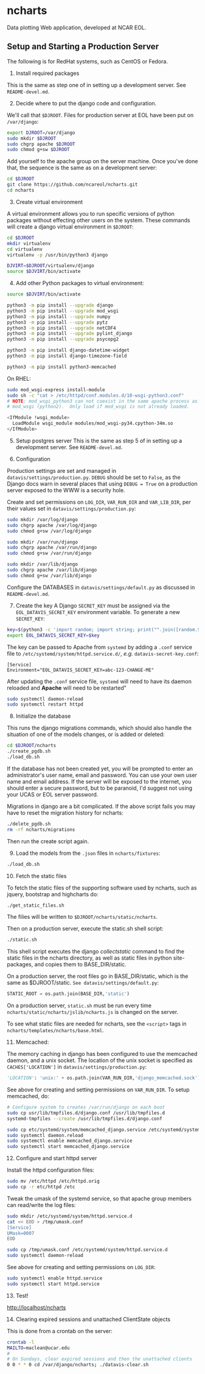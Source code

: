 # ncharts

Data plotting Web application, developed at NCAR EOL.

## Setup and Starting a Production Server

The following is for RedHat systems, such as CentOS or Fedora.

1. Install required packages

  This is the same as step one of in setting up a development server. See `README-devel.md`.

2. Decide where to put the django code and configuration.

  We'll call that `$DJROOT`.  Files for production server at EOL have been put on `/var/django`:

  ```sh
  export DJROOT=/var/django
  sudo mkdir $DJROOT
  sudo chgrp apache $DJROOT
  sudo chmod g+sw $DJROOT
```

  Add yourself to the apache group on the server machine.  Once you've done that, the sequence is the same as on a development server:

  ```sh
  cd $DJROOT
  git clone https://github.com/ncareol/ncharts.git
  cd ncharts
```

3. Create virtual environment

  A virtual environment allows you to run specific versions of python packages without effecting other users on the system.  These commands will create a django virtual environment in `$DJROOT`:

  ```sh
  cd $DJROOT
  mkdir virtualenv
  cd virtualenv
  virtualenv -p /usr/bin/python3 django

  DJVIRT=$DJROOT/virtualenv/django
  source $DJVIRT/bin/activate
```

4. Add other Python packages to virtual environment:

  ```sh
  source $DJVIRT/bin/activate

  python3 -m pip install --upgrade django
  python3 -m pip install --upgrade mod_wsgi
  python3 -m pip install --upgrade numpy
  python3 -m pip install --upgrade pytz
  python3 -m pip install --upgrade netCDF4
  python3 -m pip install --upgrade pylint_django
  python3 -m pip install --upgrade psycopg2

  python3 -m pip install django-datetime-widget
  python3 -m pip install django-timezone-field

  python3 -m pip install python3-memcached
```

  On RHEL:
  ```sh
  sudo mod_wsgi-express install-module
  sudo sh -c "cat > /etc/httpd/conf.modules.d/10-wsgi-python3.conf"
# NOTE: mod_wsgi_python3 can not coexist in the same apache process as
# mod_wsgi (python2).  Only load if mod_wsgi is not already loaded.

<IfModule !wsgi_module>
    LoadModule wsgi_module modules/mod_wsgi-py34.cpython-34m.so
</IfModule>
```

5. Setup postgres server
  This is the same as step 5 of in setting up a development server. See `README-devel.md`.

6. Configuration

  Production settings are set and managed in `datavis/settings/production.py`. `DEBUG` should be set to `False`, as the Django docs warn in several places that using `DEBUG = True` on a production server exposed to the WWW is a security hole.

  Create and set permissions on `LOG_DIR`, `VAR_RUN_DIR` and `VAR_LIB_DIR`, per their values set in `datavis/settings/production.py`:

  ```sh
  sudo mkdir /var/log/django
  sudo chgrp apache /var/log/django
  sudo chmod g+sw /var/log/django

  sudo mkdir /var/run/django
  sudo chgrp apache /var/run/django
  sudo chmod g+sw /var/run/django

  sudo mkdir /var/lib/django
  sudo chgrp apache /var/lib/django
  sudo chmod g+sw /var/lib/django
  ```

  Configure the DATABASES in `datavis/settings/default.py` as discussed in `README-devel.md`.

7. Create the key
  A Django `SECRET_KEY` must be assigned via the `EOL_DATAVIS_SECRET_KEY` environment variable. To generate a new `SECRET_KEY`:

  ```sh
  key=$(python3 -c 'import random; import string; print("".join([random.SystemRandom().choice(string.digits + string.ascii_letters + string.punctuation) for i in range(100)]))')
  export EOL_DATAVIS_SECRET_KEY=$key
```
The key can be passed to Apache from `systemd` by adding a `.conf` service file to `/etc/systemd/system/httpd.service.d/`, *e.g.* `datavis-secret-key.conf`:

  ```
[Service]
Environment="EOL_DATAVIS_SECRET_KEY=abc-123-CHANGE-ME"
```
  After updating the `.conf` service file, `systemd` will need to have its daemon reloaded and **Apache** will need to be restarted"

  ```sh
  sudo systemctl daemon-reload
  sudo systemctl restart httpd
```
8. Initialize the database

  This runs the django migrations commands, which should also handle the situation of one of the models changes, or is added or deleted:

  ```sh
  cd $DJROOT/ncharts
  ./create_pgdb.sh
  ./load_db.sh
```

  If the database has not been created yet, you will be prompted to enter an administrator's user name, email and password. You can use your own user name and email address. If the server will be exposed to the internet, you should enter a secure password, but to be paranoid, I'd suggest not using your UCAS or EOL server password.

  Migrations in django are a bit complicated. If the above script fails you may have to reset the migration history for ncharts:

  ```sh
  ./delete_pgdb.sh
  rm -rf ncharts/migrations
```

  Then run the create script again.

9. Load the models from the `.json` files in `ncharts/fixtures`:

  ```sh
  ./load_db.sh
```

10. Fetch the static files

  To fetch the static files of the supporting software used by ncharts, such as jquery, bootstrap and highcharts do:

  ```sh
  ./get_static_files.sh
```

  The filies will be written to `$DJROOT/ncharts/static/ncharts`.

  Then on a production server, execute the static.sh shell script:

  ```sh
  ./static.sh
```

  This shell script executes the django *collectstatic* command to find the static files in the ncharts directory, as well as static files in python site-packages, and copies them to BASE_DIR/static.

  On a production server, the root files go in BASE_DIR/static, which is the same as $DJROOT/static. `See datavis/settings/default.py`:

  ```python
  STATIC_ROOT = os.path.join(BASE_DIR,'static')
```

  On a production server, `static.sh` must be run every time `ncharts/static/ncharts/jslib/ncharts.js` is changed on the server.

  To see what static files are needed for ncharts, see the `<script>` tags in `ncharts/templates/ncharts/base.html`.

11. Memcached:

  The memory caching in django has been configured to use the memcached daemon, and a unix socket. The location of the unix socket is specified as `CACHES['LOCATION']` in `datavis/settings/production.py`:

  ```python
  'LOCATION': 'unix:' + os.path.join(VAR_RUN_DIR,'django_memcached.sock'),
```

  See above for creating and setting permissions on `VAR_RUN_DIR`.  To setup memcached, do:

  ```sh
  # Configure system to creates /var/run/django on each boot
  sudo cp usr/lib/tmpfiles.d/django.conf /usr/lib/tmpfiles.d
  systemd-tmpfiles --create /usr/lib/tmpfiles.d/django.conf

  sudo cp etc/systemd/system/memcached_django.service /etc/systemd/system
  sudo systemctl daemon.reload
  sudo systemctl enable memcached_django.service
  sudo systemctl start memcached_django.service
```

12. Configure and start httpd server

  Install the httpd configuration files:

  ```sh
  sudo mv /etc/httpd /etc/httpd.orig
  sudo cp -r etc/httpd /etc
```

  Tweak the umask of the systemd service, so that apache group members can read/write the log files:

  ```sh
  sudo mkdir /etc/systemd/system/httpd.service.d
  cat << EOD > /tmp/umask.conf
  [Service]
  UMask=0007
  EOD

  sudo cp /tmp/umask.conf /etc/systemd/system/httpd.service.d
  sudo systemctl daemon-reload
```

  See above for creating and setting permissions on `LOG_DIR`:

  ```sh
  sudo systemctl enable httpd.service
  sudo systemctl start httpd.service
```

13. Test!

   <http://localhost/ncharts>

14. Clearing expired sessions and unattached ClientState objects

  This is done from a crontab on the server:

  ```sh
  crontab -l
  MAILTO=maclean@ucar.edu
  #
  # On Sundays, clear expired sessions and then the unattached clients
  0 0 * * 0 cd /var/django/ncharts; ./datavis-clear.sh
```
